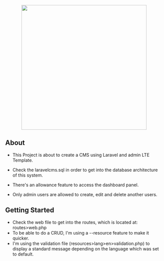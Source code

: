 <p align="center"><img src="https://res.cloudinary.com/dtfbvvkyp/image/upload/v1566331377/laravel-logolockup-cmyk-red.svg" width="400"></p>

## About

* This Project is about to create a CMS using Laravel and admin LTE Template.

* Check the laravelcms.sql in order to get into the database architecture of this system.

* There's an allowance feature to access the dashboard panel.
* Only admin users are allowed to create, edit and delete another users.

## Getting Started

* Check the web file to get into the routes, which is located at: routes>web.php
* To be able to do a CRUD, I'm using a --resource feature to make it quicker.
* I'm using the validation file (resources>lang>en>validation.php) to display a standard message depending on the language which was set to default.
